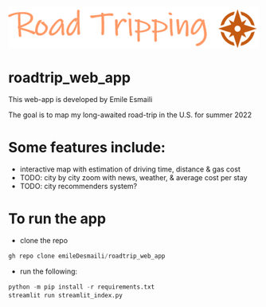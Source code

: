 
![alt text](streamlit_app/assets/app_logo.PNG)
# roadtrip_web_app
This web-app is developed by Emile Esmaili

The goal is to map my long-awaited road-trip in the U.S. for summer 2022 

# Some features include:
- interactive map with estimation of driving time, distance & gas cost
- TODO: city by city zoom with news, weather, & average cost per stay 
- TODO: city recommenders system?

# To run the app
- clone the repo
```python
gh repo clone emileDesmaili/roadtrip_web_app
```
- run the following:
```python
python -m pip install -r requirements.txt 
streamlit run streamlit_index.py

```